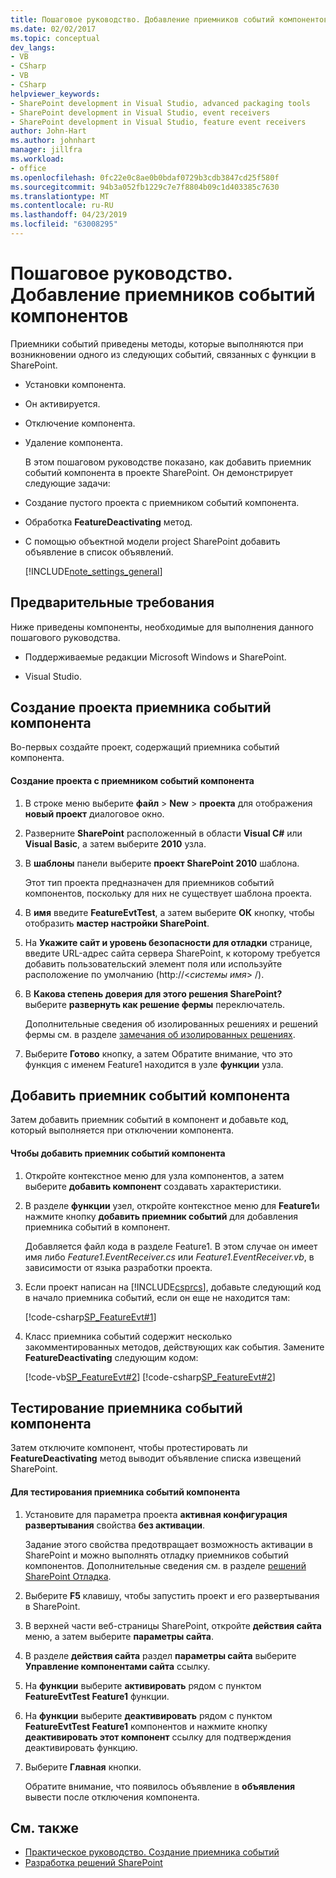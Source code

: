 ```yaml
---
title: Пошаговое руководство. Добавление приемников событий компонентов | Документация Майкрософт
ms.date: 02/02/2017
ms.topic: conceptual
dev_langs:
- VB
- CSharp
- VB
- CSharp
helpviewer_keywords:
- SharePoint development in Visual Studio, advanced packaging tools
- SharePoint development in Visual Studio, event receivers
- SharePoint development in Visual Studio, feature event receivers
author: John-Hart
ms.author: johnhart
manager: jillfra
ms.workload:
- office
ms.openlocfilehash: 0fc22e0c8ae0b0bdaf0729b3cdb3847cd25f580f
ms.sourcegitcommit: 94b3a052fb1229c7e7f8804b09c1d403385c7630
ms.translationtype: MT
ms.contentlocale: ru-RU
ms.lasthandoff: 04/23/2019
ms.locfileid: "63008295"
---
```

# <a name="walkthrough-add-feature-event-receivers"></a>Пошаговое руководство. Добавление приемников событий компонентов
  Приемники событий приведены методы, которые выполняются при возникновении одного из следующих событий, связанных с функции в SharePoint.

- Установки компонента.

- Он активируется.

- Отключение компонента.

- Удаление компонента.

  В этом пошаговом руководстве показано, как добавить приемник событий компонента в проекте SharePoint. Он демонстрирует следующие задачи:

- Создание пустого проекта с приемником событий компонента.

- Обработка **FeatureDeactivating** метод.

- С помощью объектной модели project SharePoint добавить объявление в список объявлений.

  [!INCLUDE[note_settings_general](../sharepoint/includes/note-settings-general-md.md)]

## <a name="prerequisites"></a>Предварительные требования
 Ниже приведены компоненты, необходимые для выполнения данного пошагового руководства.

- Поддерживаемые редакции Microsoft Windows и SharePoint.

- Visual Studio.

## <a name="create-a-feature-event-receiver-project"></a>Создание проекта приемника событий компонента
 Во-первых создайте проект, содержащий приемника событий компонента.

#### <a name="to-create-a-project-with-a-feature-event-receiver"></a>Создание проекта с приемником событий компонента

1. В строке меню выберите **файл** > **New** > **проекта** для отображения **новый проект** диалоговое окно.

2. Разверните **SharePoint** расположенный в области **Visual C#** или **Visual Basic**, а затем выберите **2010** узла.

3. В **шаблоны** панели выберите **проект SharePoint 2010** шаблона.

     Этот тип проекта предназначен для приемников событий компонентов, поскольку для них не существует шаблона проекта.

4. В **имя** введите **FeatureEvtTest**, а затем выберите **ОК** кнопку, чтобы отобразить **мастер настройки SharePoint**.

5. На **Укажите сайт и уровень безопасности для отладки** странице, введите URL-адрес сайта сервера SharePoint, к которому требуется добавить пользовательский элемент поля или используйте расположение по умолчанию (http://\<*системы имя*> /).

6. В **Какова степень доверия для этого решения SharePoint?** выберите **развернуть как решение фермы** переключатель.

     Дополнительные сведения об изолированных решениях и решений фермы см. в разделе [замечания об изолированных решениях](../sharepoint/sandboxed-solution-considerations.md).

7. Выберите **Готово** кнопку, а затем Обратите внимание, что это функция с именем Feature1 находится в узле **функции** узла.

## <a name="add-an-event-receiver-to-the-feature"></a>Добавить приемник событий компонента
 Затем добавить приемник событий в компонент и добавьте код, который выполняется при отключении компонента.

#### <a name="to-add-an-event-receiver-to-the-feature"></a>Чтобы добавить приемник событий компонента

1. Откройте контекстное меню для узла компонентов, а затем выберите **добавить компонент** создавать характеристики.

2. В разделе **функции** узел, откройте контекстное меню для **Feature1**и нажмите кнопку **добавить приемник событий** для добавления приемника событий в компонент.

     Добавляется файл кода в разделе Feature1. В этом случае он имеет имя либо *Feature1.EventReceiver.cs* или *Feature1.EventReceiver.vb*, в зависимости от языка разработки проекта.

3. Если проект написан на [!INCLUDE[csprcs](../sharepoint/includes/csprcs-md.md)], добавьте следующий код в начало приемника событий, если он еще не находится там:

     [!code-csharp[SP_FeatureEvt#1](../sharepoint/codesnippet/CSharp/featureevttest2/features/feature1/feature1.eventreceiver.cs#1)]

4. Класс приемника событий содержит несколько закомментированных методов, действующих как события. Замените **FeatureDeactivating** следующим кодом:

     [!code-vb[SP_FeatureEvt#2](../sharepoint/codesnippet/VisualBasic/featureevt2vb/features/feature1/feature1.eventreceiver.vb#2)]
     [!code-csharp[SP_FeatureEvt#2](../sharepoint/codesnippet/CSharp/featureevttest2/features/feature1/feature1.eventreceiver.cs#2)]

## <a name="test-the-feature-event-receiver"></a>Тестирование приемника событий компонента
 Затем отключите компонент, чтобы протестировать ли **FeatureDeactivating** метод выводит объявление списка извещений SharePoint.

#### <a name="to-test-the-feature-event-receiver"></a>Для тестирования приемника событий компонента

1. Установите для параметра проекта **активная конфигурация развертывания** свойства **без активации**.

     Задание этого свойства предотвращает возможность активации в SharePoint и можно выполнять отладку приемников событий компонентов. Дополнительные сведения см. в разделе [решений SharePoint Отладка](../sharepoint/debugging-sharepoint-solutions.md).

2. Выберите **F5** клавишу, чтобы запустить проект и его развертывания в SharePoint.

3. В верхней части веб-страницы SharePoint, откройте **действия сайта** меню, а затем выберите **параметры сайта**.

4. В разделе **действия сайта** раздел **параметры сайта** выберите **Управление компонентами сайта** ссылку.

5. На **функции** выберите **активировать** рядом с пунктом **FeatureEvtTest Feature1** функции.

6. На **функции** выберите **деактивировать** рядом с пунктом **FeatureEvtTest Feature1** компонентов и нажмите кнопку **деактивировать этот компонент**  ссылку для подтверждения деактивировать функцию.

7. Выберите **Главная** кнопки.

     Обратите внимание, что появилось объявление в **объявления** вывести после отключения компонента.

## <a name="see-also"></a>См. также

- [Практическое руководство. Создание приемника событий](../sharepoint/how-to-create-an-event-receiver.md)
- [Разработка решений SharePoint](../sharepoint/developing-sharepoint-solutions.md)